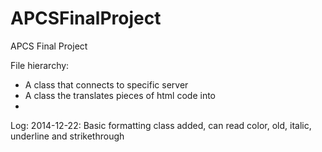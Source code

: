 APCSFinalProject
================

APCS Final Project

File hierarchy:
* A class that connects to specific server
* A class the translates pieces of html code into 
*

Log:
2014-12-22: Basic formatting class added, can read color, old, italic, underline and strikethrough
